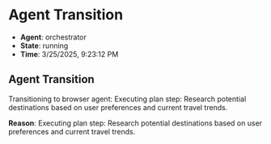 # Agent Transition

- **Agent**: orchestrator
- **State**: running
- **Time**: 3/25/2025, 9:23:12 PM

## Agent Transition

Transitioning to browser agent: Executing plan step: Research potential destinations based on user preferences and current travel trends.

**Reason**: Executing plan step: Research potential destinations based on user preferences and current travel trends.

